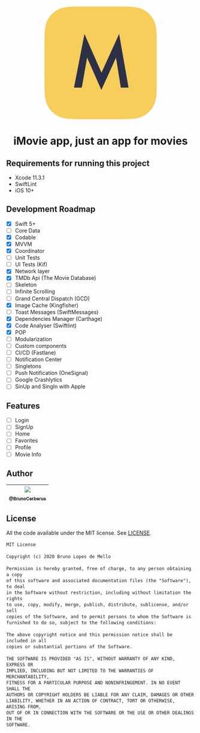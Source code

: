<h1 align="center">
<br>
  <img src="screenshots/logo.png" width="300" alt="iMovie">
<br>
<br>
iMovie app, just an app for movies
</h1>

## Requirements for running this project
- Xcode 11.3.1
- SwiftLint
- iOS 10+

## Development Roadmap

- [x] Swift 5+
- [ ] Core Data
- [x] Codable
- [x] MVVM
- [x] Coordinator
- [ ] Unit Tests
- [ ] UI Tests (Kif)
- [x] Network layer
- [x] TMDb Api (The Movie Database)
- [ ] Skeleton
- [ ] Infinite Scrolling
- [ ] Grand Central Dispatch (GCD)
- [x] Image Cache (Kingfisher)
- [ ] Toast Messages (SwiftMessages) 
- [x] Dependencies Manager (Carthage)
- [x] Code Analyser (Swiftlint)
- [x] POP
- [ ] Modularization
- [ ] Custom components
- [ ] CI/CD (Fastlane)
- [ ] Notification Center
- [ ] Singletons
- [ ] Push Notification (OneSignal)
- [ ] Google Crashlytics
- [ ] SinUp and SingIn with Apple

## Features
- [ ] Login
- [ ] SignUp
- [ ] Home
- [ ] Favorites
- [ ] Profile
- [ ] Movie Info

## Author

| [<img src="https://avatars3.githubusercontent.com/u/10541956?s=400&u=eba6b61af608c7dbc1d36cbf2abacb880d9c6a71&v=4" width="48"><br><sub>@BrunoCerberus</sub>](https://github.com/BrunoCerberus) |
| :---: |

## License

All the code available under the MIT license. See [LICENSE](LICENSE).

```
MIT License

Copyright (c) 2020 Bruno Lopes de Mello

Permission is hereby granted, free of charge, to any person obtaining a copy
of this software and associated documentation files (the "Software"), to deal
in the Software without restriction, including without limitation the rights
to use, copy, modify, merge, publish, distribute, sublicense, and/or sell
copies of the Software, and to permit persons to whom the Software is
furnished to do so, subject to the following conditions:

The above copyright notice and this permission notice shall be included in all
copies or substantial portions of the Software.

THE SOFTWARE IS PROVIDED "AS IS", WITHOUT WARRANTY OF ANY KIND, EXPRESS OR
IMPLIED, INCLUDING BUT NOT LIMITED TO THE WARRANTIES OF MERCHANTABILITY,
FITNESS FOR A PARTICULAR PURPOSE AND NONINFRINGEMENT. IN NO EVENT SHALL THE
AUTHORS OR COPYRIGHT HOLDERS BE LIABLE FOR ANY CLAIM, DAMAGES OR OTHER
LIABILITY, WHETHER IN AN ACTION OF CONTRACT, TORT OR OTHERWISE, ARISING FROM,
OUT OF OR IN CONNECTION WITH THE SOFTWARE OR THE USE OR OTHER DEALINGS IN THE
SOFTWARE.
```
